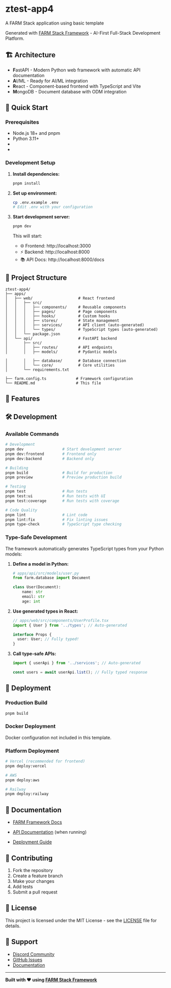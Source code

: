 # ztest-app4

A FARM Stack application using basic template

Generated with [FARM Stack Framework](https://github.com/farm-stack/framework) - AI-First Full-Stack Development Platform.

## 🏗️ Architecture

- **F**astAPI - Modern Python web framework with automatic API documentation
- **A**I/ML - Ready for AI/ML integration
- **R**eact - Component-based frontend with TypeScript and Vite
- **M**ongoDB - Document database with ODM integration

## 🚀 Quick Start

### Prerequisites

- Node.js 18+ and pnpm
- Python 3.11+
- 
- 


### Development Setup

1. **Install dependencies:**
   ```bash
   pnpm install
   ```

2. **Set up environment:**
   ```bash
   cp .env.example .env
   # Edit .env with your configuration
   ```

3. **Start development server:**
   ```bash
   pnpm dev
   ```

   This will start:
   - 🌐 Frontend: http://localhost:3000
   - ⚡ Backend: http://localhost:8000
   - 📚 API Docs: http://localhost:8000/docs
   

## 📁 Project Structure

```
ztest-app4/
├── apps/
│   ├── web/                    # React frontend
│   │   ├── src/
│   │   │   ├── components/     # Reusable components
│   │   │   ├── pages/          # Page components
│   │   │   ├── hooks/          # Custom hooks
│   │   │   ├── stores/         # State management
│   │   │   ├── services/       # API client (auto-generated)
│   │   │   └── types/          # TypeScript types (auto-generated)
│   │   └── package.json
│   └── api/                    # FastAPI backend
│       ├── src/
│       │   ├── routes/         # API endpoints
│       │   ├── models/         # Pydantic models

│       │   ├── database/       # Database connection
│       │   └── core/           # Core utilities
│       └── requirements.txt

├── farm.config.ts             # Framework configuration
└── README.md                  # This file
```

## 🔧 Features




## 🛠️ Development

### Available Commands

```bash
# Development
pnpm dev                 # Start development server
pnpm dev:frontend        # Frontend only
pnpm dev:backend         # Backend only

# Building
pnpm build               # Build for production
pnpm preview             # Preview production build

# Testing
pnpm test                # Run tests
pnpm test:ui             # Run tests with UI
pnpm test:coverage       # Run tests with coverage

# Code Quality
pnpm lint                # Lint code
pnpm lint:fix            # Fix linting issues
pnpm type-check          # TypeScript type checking

```

### Type-Safe Development

The framework automatically generates TypeScript types from your Python models:

1. **Define a model in Python:**
   ```python
   # apps/api/src/models/user.py
   from farm.database import Document

   class User(Document):
       name: str
       email: str
       age: int
   ```

2. **Use generated types in React:**
   ```typescript
   // apps/web/src/components/UserProfile.tsx
   import { User } from '../types'; // Auto-generated

   interface Props {
     user: User; // Fully typed!
   }
   ```

3. **Call type-safe APIs:**
   ```typescript
   import { userApi } from '../services'; // Auto-generated

   const users = await userApi.list(); // Fully typed response
   ```


## 🚢 Deployment

### Production Build
```bash
pnpm build
```

### Docker Deployment
Docker configuration not included in this template.

### Platform Deployment
```bash
# Vercel (recommended for frontend)
pnpm deploy:vercel

# AWS
pnpm deploy:aws

# Railway
pnpm deploy:railway
```

## 📖 Documentation

- [FARM Framework Docs](https://farm-stack.dev/docs)
- [API Documentation](http://localhost:8000/docs) (when running)

- [Deployment Guide](https://farm-stack.dev/docs/deployment)

## 🤝 Contributing

1. Fork the repository
2. Create a feature branch
3. Make your changes
4. Add tests
5. Submit a pull request

## 📄 License

This project is licensed under the MIT License - see the [LICENSE](LICENSE) file for details.

## 🙋 Support

- [Discord Community](https://discord.gg/farm-stack)
- [GitHub Issues](https://github.com/farm-stack/framework/issues)
- [Documentation](https://farm-stack.dev)

---

**Built with ❤️ using [FARM Stack Framework](https://farm-stack.dev)**